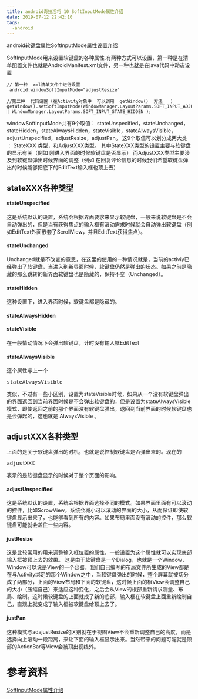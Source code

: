 ```yaml
---
title: android奇技淫巧 10 SoftInputMode属性介绍
date: 2019-07-12 22:42:10
tags:
  -android
---
```

<!--more-->
android软键盘属性SoftInputMode属性设置介绍

SoftInputMode用来设置软键盘的各种属性.有两种方式可以设置，第一种是在清单配置文件也就是AndroidManifest.xml文件，另一种也就是在java代码中动态设置

```
// 第一种  xml清单文件中进行设置
 android:windowSoftInputMode="adjustResize"

//第二种  代码设置 (在Activity对象中  可以调用  getWindow()  方法   )
getWindow().setSoftInputMode(WindowManager.LayoutParams.SOFT_INPUT_ADJUST_RESIZE | WindowManager.LayoutParams.SOFT_INPUT_STATE_HIDDEN );
```
windowSoftInputMode共有9个取值：
stateUnspecified，stateUnchanged，stateHidden，stateAlwaysHidden，stateVisible，stateAlwaysVisible，adjustUnspecified，adjustResize，adjustPan。
这9个取值可以划分成两大类 ： StateXXX 类型，和AdjustXXX类型。
其中StateXXX类型的设置主要与软键盘的显示有关（例如 刚进入界面的时候软键盘是否显示）
而AdjustXXX类型主要涉及到软键盘弹出时候界面的调整（例如 在回复评论信息的时候我们希望软键盘弹出的时候能够把底下的EditText输入框也顶上去）

## stateXXX各种类型

#### stateUnspecified

这是系统默认的设置，系统会根据界面要求来显示软键盘，一般来说软键盘是不会自动弹出的，但是当有获得焦点的输入框有滚动需求时候就会自动弹出软键盘（例如EditText外面嵌套了ScrollView，并且EditText获得焦点）。

####  stateUnchanged

Unchanged就是不改变的意思，在这里的使用的一种情况就是，当前的activiy已经弹出了软键盘，当进入到新界面时候，软键盘仍然是弹出的状态。如果之前是隐藏的那么跳转的新界面软键盘也是隐藏的，保持不变（Unchanged）。

#### stateHidden

这种设置下，进入界面时候，软键盘都是隐藏的。

#### stateAlwaysHidden

#### stateVisible

在一般情动情况下会弹出软键盘，计时没有输入框EditText

#### stateAlwaysVisible

这个属性与上一个<pre>stateAlwaysVisible</pre>类似，不过有一些小区别，设置为stateVisible时候，如果从一个没有软键盘弹出的界面返回到当前界面时候是不会弹出软键盘的，但是设置为stateAlwaysVisible模式，即使返回之前的那个界面没有软键盘弹出，退回到当前界面的时候软键盘也是会弹起的，这也就是  AlwaysVisible 。

## adjustXXX各种类型

上面的是关于软键盘弹出的时机，也就是说控制软键盘是否弹出来的。现在的<pre>adjustXXX</pre>表示的是软键盘显示的时候对于整个页面的影响。

#### adjustUnspecified

这是系统默认的设置，系统会根据界面选择不同的模式。如果界面里面有可以滚动的控件，比如ScrowView，系统会减小可以滚动的界面的大小，从而保证即使软键盘显示出来了，也能够看到所有的内容。如果布局里面没有滚动的控件，那么软键盘可能就会盖住一些内容。

#### justResize

这是比较常用的用来调整输入框位置的属性，一般设置为这个属性就可以实现底部输入框被顶上去的效果。
这是由于软键盘是一个Dialog，也就是一个Window，Window可以说是View的一个容器，我们自己编写的布局文件所生成的View都是在与Activity绑定的那个Window之中，当软键盘弹出的时候，整个屏幕就被切分成了两部分，上面的View布局和下面的软键盘，这时候上面的根View会调整自己的大小（压缩自己）来适应这种变化，之后会从View的根部重新请求测量、布局、绘制。这时候软键盘的上面就成了新的底部，输入框在软键盘上面重新绘制自己，直观上就变成了输入框被软键盘给顶上去了。

#### justPan

这种模式与adajustResize的区别就在于视图View不会重新调整自己的高度，而是选择向上滚动一段距离，来让下面的输入框显示出来。当然带来的问题可能就是顶部的ActionBar等View会被顶出视线外。



# 参考资料

[SoftInputMode属性介绍](https://www.jianshu.com/p/3d5d5d60d336)

